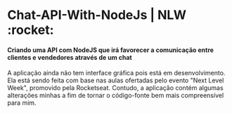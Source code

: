 <h1>Chat-API-With-NodeJs | NLW :rocket:</h1>
<h4>Criando uma API com NodeJS que irá favorecer a comunicação entre clientes e vendedores através de um chat</h4>

<p>A aplicação ainda não tem interface gráfica pois está em desenvolvimento. Ela está sendo feita com base nas aulas 
ofertadas pelo evento "Next Level Week", promovido pela Rocketseat. Contudo, a aplicação contém algumas alterações minhas a fim de tornar o código-fonte bem
mais compreensível para mim. </p>

